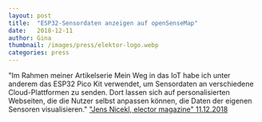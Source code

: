 ```yaml
---
layout: post
title:  "ESP32-Sensordaten anzeigen auf openSenseMap"
date:   2018-12-11 
author: Gina
thumbnail: /images/press/elektor-logo.webp
categories: press
---
```

"Im Rahmen meiner Artikelserie Mein Weg in das IoT habe ich unter anderem das ESP32 Pico Kit verwendet, um Sensordaten an verschiedene Cloud-Plattformen zu senden. Dort lassen sich auf personalisierten Webseiten, die die Nutzer selbst anpassen können, die Daten der eigenen Sensoren visualisieren." 
<a href="https://www.elektormagazine.de/news/esp32-sensordaten-anzeigen-auf-opensensemap" target="_blank">"Jens Nicekl, elector magazine" 11.12.2018</a>
